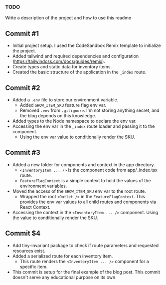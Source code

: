 ### TODO
Write a description of the project and how to use this readme

## Commit #1
- Initial project setup. I used the CodeSandbox Remix template to initialize the project.
- Added tailwind and required dependencies and configuration (https://tailwindcss.com/docs/guides/remix).
- Create types and static data for inventory items.
- Created the basic structure of the application in the `_index` route.

## Commit #2
- Added a `.env` file to store our environment variable.
  - Added `SHOW_ITEM_SKU` feature flag env var.
  - Removed `.env` from `.gitignore`. I'm not storing anything secret, and the blog depends on this knowledge.
- Added types to the Node namespace to declare the env var.
- Accessing the env var in the `_index` route loader and passing it to the component.
  - Using the env var value to conditionally render the SKU.

## Commit #3
- Added a new folder for components and context in the app directory.
  - `<InventoryItem ... />` is the component code from app/_index.tsx route.
  - `FeatureFlagContext` is a simple context to hold the values of the environment variables.
- Moved the access of the `SHOW_ITEM_SKU` env var to the root route.
  - Wrapped the root `<Outlet />` in the `FeatureFlagContext`. This provides the env var values to all child routes and components via React Context.
- Accessing the context in the `<InventoryItem ... />` component. Using the value to conditionally render the SKU.

## Commit $4
- Add tiny-invariant package to check if route parameters and requested resources exist.
- Added a serialized route for each inventory item.
  - This route renders the `<InventoryItem ... />` component for a specific item.
- This commit is setup for the final example of the blog post. This commit doesn't serve any educational purpose on its own. 
